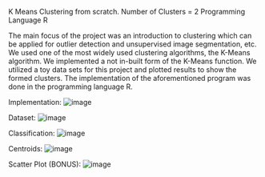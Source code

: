 K Means Clustering from scratch.
Number of Clusters = 2
Programming Language R

The main focus of the project was an introduction to clustering which can be applied for outlier detection and unsupervised image segmentation, etc. We used one of the most widely used clustering algorithms, the K-Means algorithm. We implemented a not in-built form of the K-Means function. We utilized a toy data sets for this project and plotted results to show the formed clusters. The implementation of the aforementioned program was done in the programming language R.

Implementation:
![image](https://user-images.githubusercontent.com/54830217/212595495-a0f0544c-462f-4aed-b1a2-8fe957e69ae1.png)




Dataset:
![image](https://user-images.githubusercontent.com/54830217/212595529-48701034-e16d-4816-9431-75b84c09ea72.png)
 

Classification:
![image](https://user-images.githubusercontent.com/54830217/212595555-a8d29416-94f7-4af8-8c75-73ffe0107508.png)




Centroids:
![image](https://user-images.githubusercontent.com/54830217/212595577-364eda7d-0b70-4ce5-8e6a-77e155bcaad8.png)
 

Scatter Plot (BONUS):
![image](https://user-images.githubusercontent.com/54830217/212595598-3c853afc-37f1-4b8d-983c-63db280d4477.png)


